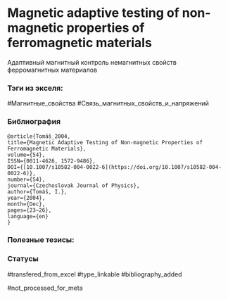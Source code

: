 # Magnetic adaptive testing of non-magnetic properties of ferromagnetic materials

Адаптивный магнитный контроль немагнитных свойств ферромагнитных материалов

### Тэги из экселя:
#Магнитные_свойства 
#Связь_магнитных_свойств_и_напряжений

### Библиография
```
@article{Tomáš_2004,
title={Magnetic Adaptive Testing of Non-magnetic Properties of Ferromagnetic Materials},
volume={54},
ISSN={0011-4626, 1572-9486},
DOI={[10.1007/s10582-004-0022-6](https://doi.org/10.1007/s10582-004-0022-6)},
number={S4},
journal={Czechoslovak Journal of Physics},
author={Tomáš, I.},
year={2004},
month={Dec},
pages={23–26},
language={en}
}
```

### Полезные тезисы:

### Статусы
#transfered_from_excel 
#type_linkable
#bibliography_added

#not_processed_for_meta
